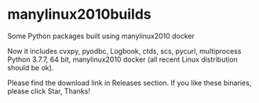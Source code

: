 # manylinux2010builds
Some Python packages built using manylinux2010 docker

Now it includes cvxpy, pyodbc, Logbook, ctds, scs, pycurl, multiprocess
Python 3.7.7, 64 bit, manylinux2010 docker (all recent Linux distribution should be ok).

Please find the download link in Releases section. If you like these binaries, please click Star, Thanks!
